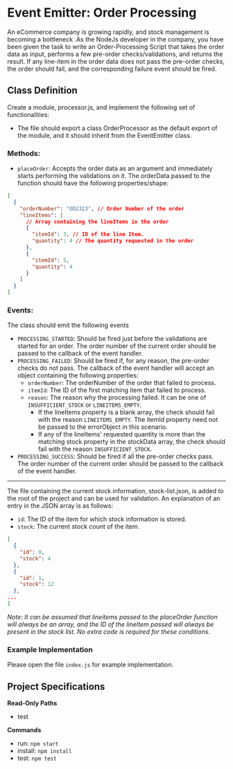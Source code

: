 # Event Emitter: Order Processing

An eCommerce company is growing rapidly, and stock management is becoming a bottleneck .As the NodeJs developer in the company, you have been given the task to write an Order-Processing Script that takes the order data as input, performs a few pre-order checks/validations, and returns the result. If any line-item in the order data does not pass the pre-order checks, the order should fail, and the corresponding failure event should be fired.

## Class Definition

Create a module, processor.js, and implement the following set of functionalities:

- The file should export a class OrderProcessor as the default export of the module, and it should inherit from the EventEmitter class.

### Methods:

- `placeOrder`: Accepts the order data as an argument and immediately starts performing the validations on it. The orderData passed to the function should have the following properties/shape:

```json
[
  {
    "orderNumber": "OD2323", // Order Number of the order
    "lineItems": [
      // Array containing the lineItems in the order
      {
        "itemId": 3, // ID of the line Item.
        "quantity": 4 // The quantity requested in the order
      },
      {
        "itemId": 5,
        "quantity": 4
      }
    ]
  }
]
```

### Events:

The class should emit the following events

- `PROCESSING_STARTED`: Should be fired just before the validations are started for an order. The order number of the current order should be passed to the callback of the event handler.
- `PROCESSING_FAILED`: Should be fired if, for any reason, the pre-order checks do not pass. The callback of the event handler will accept an object containing the following properties:
  - `orderNumber`: The orderNumber of the order that failed to process.
  - `itemId`: The ID of the first matching item that failed to process.
  - `reason`: The reason why the processing failed. It can be one of `INSUFFICIENT_STOCK` or `LINEITEMS_EMPTY`.
    - If the lineItems property is a blank array, the check should fail with the reason `LINEITEMS_EMPTY`. The itemId property need not be passed to the errorObject in this scenario.
    - If any of the lineItems' requested quantity is more than the matching stock property in the stockData array, the check should fail with the reason `INSUFFICIENT_STOCK`.
- `PROCESSING_SUCCESS`: Should be fired if all the pre-order checks pass. The order number of the current order should be passed to the callback of the event handler.

---

The file containing the current stock information, stock-list.json, is added to the root of the project and can be used for validation. An explanation of an entry in the JSON array is as follows:

- `id`: The ID of the item for which stock information is stored.
- `stock`: The current stock count of the item.

```json
[
  {
    "id": 0,
    "stock": 4
  },
  {
    "id": 1,
    "stock": 12
  },
...
]
```

_Note: It can be assumed that lineitems passed to the placeOrder function will always be an array, and the ID of the lineItem passed will always be present in the stock list. No extra code is required for these conditions._

### Example Implementation

Please open the file `index.js` for example implementation.

## Project Specifications

**Read-Only Paths**

- test

**Commands**

- run: `npm start`
- install: `npm install`
- test: `npm test`
